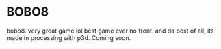 # BOBO8
bobo8. very great game lol best game ever no front. and da best of all, its made in processing with p3d.
Coming soon.
